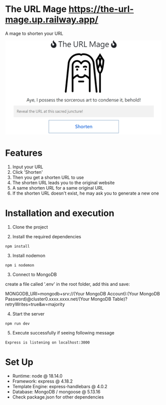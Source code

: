 # The URL Mage https://the-url-mage.up.railway.app/
A mage to shorten your URL

![image](/images/demo.jpg)

# Features

1. Input your URL
2. Click 'Shorten'  
3. Then you get a shorten URL to use
4. The shorten URL leads you to the original website
5. A same shorten URL for a same original URL 
6. If the shorten URL doesn't exist, he may ask you to generate a new one


# Installation and execution

1. Clone the project

2. Install the required dependencies

```
npm install
```

3. Install nodemon

```
npm i nodemon
```

3. Connect to MongoDB

create a file called '.env' in the root folder, 
add this and save:

MONGODB_URI=mongodb+srv://(Your MongoDB Account):(Your MongoDB Password)@cluster0.xxxx.xxxx.net/(Your MongoDB Table)?retryWrites=true&w=majority

4. Start the server

```
npm run dev
```

5. Execute successfully if seeing following message

```
Express is listening on localhost:3000
```

# Set Up

- Runtime: node @ 18.14.0
- Framework: express @ 4.18.2
- Template Engine: express-handlebars @ 4.0.2
- Database: MongoDB / mongoose @ 5.13.16
- Check package.json for other dependencies

